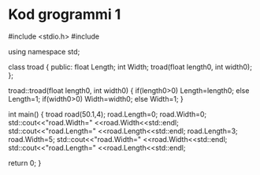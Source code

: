# Kod grogrammi 1
#include <stdio.h>
#include <iostream>

using namespace std;

class troad
	{
	public:
	float Length;
	int Width;
	troad(float length0, int width0);
	};
	
troad::troad(float length0, int width0)
{
	if(length0>0)
Length=length0;
else Length=1;
	if(width0>0)
Width=width0;
else Width=1;
}

int main()
{
	troad road(50.1,4);
road.Length=0;
road.Width=0;
std::cout<<"road.Width="
<<road.Width<<std::endl;
std::cout<<"road.Length="
<<road.Length<<std::endl;
road.Length=3;
road.Width=5;
std::cout<<"road.Width="
<<road.Width<<std::endl;
std::cout<<"road.Length="
<<road.Length<<std::endl;

return 0;
}
